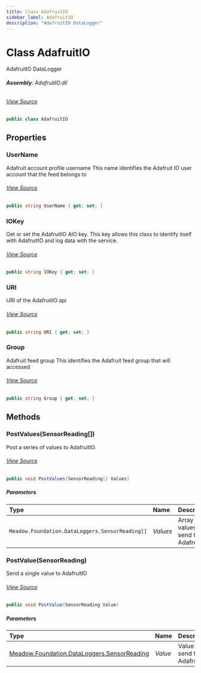 ```yaml
---
title: Class AdafruitIO
sidebar_label: AdafruitIO
description: "AdafruitIO DataLogger"
---
```

# Class AdafruitIO
AdafruitIO DataLogger

###### **Assembly**: AdafruitIO.dll
###### [View Source](https://github.com/WildernessLabs/Meadow.Foundation.git/blob/develop/Source/Meadow.Foundation.Libraries_and_Frameworks/DataLoggers.AdafruitIO/Driver/AdafruitIO.cs#L29)
```csharp title="Declaration"
public class AdafruitIO
```
## Properties
### UserName
Adafruit account profile username
This name identifies the Adafruit IO user account that the feed belongs to
###### [View Source](https://github.com/WildernessLabs/Meadow.Foundation.git/blob/develop/Source/Meadow.Foundation.Libraries_and_Frameworks/DataLoggers.AdafruitIO/Driver/AdafruitIO.cs#L35)
```csharp title="Declaration"
public string UserName { get; set; }
```
### IOKey
Get or set the AdafruitIO AIO key. This key allows this class to identify itself 
with AdafruitIO and log data with the service.
###### [View Source](https://github.com/WildernessLabs/Meadow.Foundation.git/blob/develop/Source/Meadow.Foundation.Libraries_and_Frameworks/DataLoggers.AdafruitIO/Driver/AdafruitIO.cs#L41)
```csharp title="Declaration"
public string IOKey { get; set; }
```
### URI
URI of the AdafruitIO api
###### [View Source](https://github.com/WildernessLabs/Meadow.Foundation.git/blob/develop/Source/Meadow.Foundation.Libraries_and_Frameworks/DataLoggers.AdafruitIO/Driver/AdafruitIO.cs#L46)
```csharp title="Declaration"
public string URI { get; set; }
```
### Group
Adafruit feed group
This identifies the Adafruit feed group that will accessed
###### [View Source](https://github.com/WildernessLabs/Meadow.Foundation.git/blob/develop/Source/Meadow.Foundation.Libraries_and_Frameworks/DataLoggers.AdafruitIO/Driver/AdafruitIO.cs#L52)
```csharp title="Declaration"
public string Group { get; set; }
```
## Methods
### PostValues(SensorReading[])
Post a series of values to AdafruitIO.
###### [View Source](https://github.com/WildernessLabs/Meadow.Foundation.git/blob/develop/Source/Meadow.Foundation.Libraries_and_Frameworks/DataLoggers.AdafruitIO/Driver/AdafruitIO.cs#L72)
```csharp title="Declaration"
public void PostValues(SensorReading[] Values)
```

##### Parameters

| Type | Name | Description |
|:--- |:--- |:--- |
| `Meadow.Foundation.DataLoggers.SensorReading[]` | *Values* | Array of values to send to AdafruitIO. |

### PostValue(SensorReading)
Send a single value to AdafruitIO
###### [View Source](https://github.com/WildernessLabs/Meadow.Foundation.git/blob/develop/Source/Meadow.Foundation.Libraries_and_Frameworks/DataLoggers.AdafruitIO/Driver/AdafruitIO.cs#L84)
```csharp title="Declaration"
public void PostValue(SensorReading Value)
```

##### Parameters

| Type | Name | Description |
|:--- |:--- |:--- |
| [Meadow.Foundation.DataLoggers.SensorReading](../Meadow.Foundation.DataLoggers/SensorReading) | *Value* | Value to send to AdafruitIO. |

